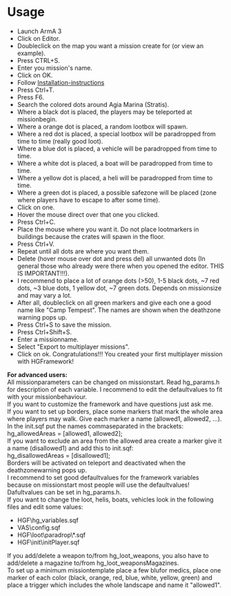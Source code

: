 # Usage
* Launch ArmA 3
* Click on Editor.
* Doubleclick on the map you want a mission create for (or view an example).
* Press CTRL+S.
* Enter you mission's name.
* Click on OK.
* Follow [Installation-instructions](INSTALLATION.md)
* Press Ctrl+T.
* Press F6.
* Search the colored dots around Agia Marina (Stratis).
* Where a black dot is placed, the players may be teleported at missionbegin.
* Where a orange dot is placed, a random lootbox will spawn.
* Where a red dot is placed, a special lootbox will be paradropped from time to time (really good loot).
* Where a blue dot is placed, a vehicle will be paradropped from time to time.
* Where a white dot is placed, a boat will be paradropped from time to time.
* Where a yellow dot is placed, a heli will be paradropped from time to time.
* Where a green dot is placed, a possible safezone will be placed (zone where players have to escape to after some time).
* Click on one.
* Hover the mouse direct over that one you clicked.
* Press Ctrl+C.
* Place the mouse where you want it. Do not place lootmarkers in buildings because the crates will spawn in the floor.
* Press Ctrl+V.
* Repeat until all dots are where you want them.
* Delete (hover mouse over dot and press del) all unwanted dots (In general those who already were there when you opened the editor. THIS IS IMPORTANT!!!).
* I recommend to place a lot of orange dots (>50), 1-5 black dots, ~7 red dots, ~3 blue dots, 1 yellow dot, ~7 green dots. Depends on missionsize and may vary a lot.
* After all, doubleclick on all green markers and give each one a good name like "Camp Tempest". The names are shown when the deathzone warning pops up.
* Press Ctrl+S to save the mission.
* Press Ctrl+Shift+S.
* Enter a missionname.
* Select "Export to multiplayer missions".
* Click on ok.
Congratulations!!! You created your first multiplayer mission with HGFramework!

**For advanced users:**  
All missionparameters can be changed on missionstart. Read hg_params.h for description of each variable. I recommend to edit the defaultvalues to fit with your missionbehaviour.  
If you want to customize the framework and have questions just ask me.  
If you want to set up borders, place some markers that mark the whole area where players may walk. Give each marker a name (allowed1, allowed2, ...). In the init.sqf put the names commaseparated in the brackets:  
hg_allowedAreas = [allowed1, allowed2];  
If you want to exclude an area from the allowed area create a marker give it a name (disallowed1) and add this to init.sqf:  
hg_disallowedAreas = [disallowed1];  
Borders will be activated on teleport and deactivated when the deathzonewarning pops up.  
I recommend to set good defaultvalues for the framework variables because on missionstart most people will use the defaultvalues! Dafultvalues can be set in hg_params.h.  
If you want to change the loot, helis, boats, vehicles look in the following files and edit some values:  
* HGF\hg_variables.sqf
* VAS\config.sqf
* HGF\loot\paradrop\\*.sqf
* HGF\init\initPlayer.sqf

If you add/delete a weapon to/from hg_loot_weapons, you also have to add/delete a magazine to/from hg_loot_weaponsMagazines.  
To set up a minimum missiontemplate place a few blufor medics, place one marker of each color (black, orange, red, blue, white, yellow, green) and place a trigger which includes the whole landscape and name it "allowed1".